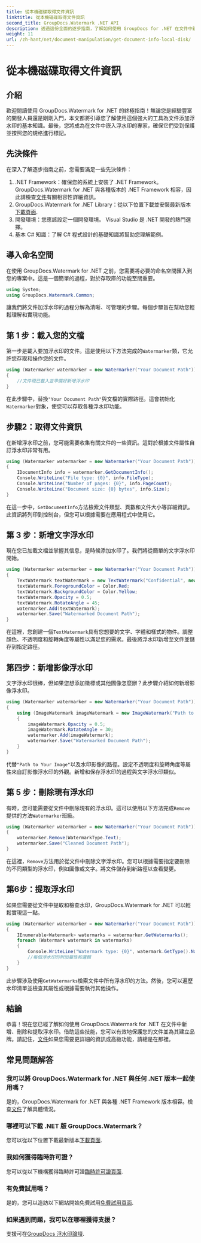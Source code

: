 ```yaml
---
title: 從本機磁碟取得文件資訊
linktitle: 從本機磁碟取得文件資訊
second_title: GroupDocs.Watermark .NET API
description: 透過這份全面的逐步指南，了解如何使用 GroupDocs for .NET 在文件中新增、刪除和擷取浮水印。
weight: 11
url: /zh-hant/net/document-manipulation/get-document-info-local-disk/
---
```


# 從本機磁碟取得文件資訊

## 介紹
歡迎閱讀使用 GroupDocs.Watermark for .NET 的終極指南！無論您是經驗豐富的開發人員還是剛剛入門，本文都將引導您了解使用這個強大的工具為文件添加浮水印的基本知識。最後，您將成為在文件中嵌入浮水印的專家，確保它們受到保護並按照您的規格進行標記。
## 先決條件
在深入了解逐步指南之前，您需要滿足一些先決條件：
1.  .NET Framework：確保您的系統上安裝了 .NET Framework。 GroupDocs.Watermark for .NET 與各種版本的 .NET Framework 相容，因此請檢查[文件](https://tutorials.groupdocs.com/Watermark/net/)有關相容性詳細資訊。
2.  GroupDocs.Watermark for .NET Library：從以下位置下載並安裝最新版本[下載頁面](https://releases.groupdocs.com/Watermark/net/).
3. 開發環境：您應該設定一個開發環境。 Visual Studio 是 .NET 開發的熱門選擇。
4. 基本 C# 知識：了解 C# 程式設計的基礎知識將幫助您理解範例。
## 導入命名空間
在使用 GroupDocs.Watermark for .NET 之前，您需要將必要的命名空間匯入到您的專案中。這是一個簡單的過程，對於存取庫的功能至關重要。
```csharp
using System;
using GroupDocs.Watermark.Common;
```
讓我們將文件加浮水印的過程分解為清晰、可管理的步驟。每個步驟旨在幫助您輕鬆理解和實現功能。
## 第 1 步：載入您的文檔
第一步是載入要加浮水印的文件。這是使用以下方法完成的`Watermarker`類，它允許您存取和操作您的文件。
```csharp
using (Watermarker watermarker = new Watermarker("Your Document Path"))
{
    //文件現已載入並準備好新增浮水印
}
```
在此步驟中，替換`"Your Document Path"`與文檔的實際路徑。這會初始化`Watermarker`對象，使您可以存取各種浮水印功能。
## 步驟2：取得文件資訊
在新增浮水印之前，您可能需要收集有關文件的一些資訊。這對於根據文件屬性自訂浮水印非常有用。

```csharp
using (Watermarker watermarker = new Watermarker("Your Document Path"))
{
    IDocumentInfo info = watermarker.GetDocumentInfo();
    Console.WriteLine("File type: {0}", info.FileType);
    Console.WriteLine("Number of pages: {0}", info.PageCount);
    Console.WriteLine("Document size: {0} bytes", info.Size);
}
```
在這一步中，`GetDocumentInfo`方法檢索文件類型、頁數和文件大小等詳細資訊。此資訊將列印到控制台，但您可以根據需要在應用程式中使用它。
## 第 3 步：新增文字浮水印
現在您已加載文檔並掌握其信息，是時候添加水印了。我們將從簡單的文字浮水印開始。

```csharp
using (Watermarker watermarker = new Watermarker("Your Document Path"))
{
    TextWatermark textWatermark = new TextWatermark("Confidential", new Font("Arial", 36));
    textWatermark.ForegroundColor = Color.Red;
    textWatermark.BackgroundColor = Color.Yellow;
    textWatermark.Opacity = 0.5;
    textWatermark.RotateAngle = 45;
    watermarker.Add(textWatermark);
    watermarker.Save("Watermarked Document Path");
}
```
在這裡，您創建一個`TextWatermark`具有您想要的文字、字體和樣式的物件。調整顏色、不透明度和旋轉角度等屬性以滿足您的需求。最後將浮水印新增至文件並儲存到指定路徑。
## 第四步：新增影像浮水印
文字浮水印很棒，但如果您想添加徽標或其他圖像怎麼辦？此步驟介紹如何新增影像浮水印。

```csharp
using (Watermarker watermarker = new Watermarker("Your Document Path"))
{
    using (ImageWatermark imageWatermark = new ImageWatermark("Path to Your Image"))
    {
        imageWatermark.Opacity = 0.5;
        imageWatermark.RotateAngle = 30;
        watermarker.Add(imageWatermark);
        watermarker.Save("Watermarked Document Path");
    }
}
```
代替`"Path to Your Image"`以及水印影像的路徑。設定不透明度和旋轉角度等屬性來自訂影像浮水印的外觀。新增和保存浮水印的過程與文字浮水印類似。
## 第 5 步：刪除現有浮水印
有時，您可能需要從文件中刪除現有的浮水印。這可以使用以下方法完成`Remove`提供的方法`Watermarker`班級。

```csharp
using (Watermarker watermarker = new Watermarker("Your Document Path"))
{
    watermarker.Remove(WatermarkType.Text);
    watermarker.Save("Cleaned Document Path");
}
```
在這裡，`Remove`方法用於從文件中刪除文字浮水印。您可以根據需要指定要刪除的不同類型的浮水印，例如圖像或文字。將文件儲存到新路徑以查看變更。
## 第6步：提取浮水印
如果您需要從文件中提取和檢查水印，GroupDocs.Watermark for .NET 可以輕鬆實現這一點。

```csharp
using (Watermarker watermarker = new Watermarker("Your Document Path"))
{
    IEnumerable<Watermark> watermarks = watermarker.GetWatermarks();
    foreach (Watermark watermark in watermarks)
    {
        Console.WriteLine("Watermark type: {0}", watermark.GetType().Name);
        //每個浮水印的附加屬性和邏輯
    }
}
```
此步驟涉及使用`GetWatermarks`檢索文件中所有浮水印的方法。然後，您可以遍歷水印清單並檢查其屬性或根據需要執行其他操作。
## 結論
恭喜！現在您已經了解如何使用 GroupDocs.Watermark for .NET 在文件中新增、刪除和提取浮水印。借助這些技能，您可以有效地保護您的文件並為其建立品牌。請記住，[文件](https://tutorials.groupdocs.com/Watermark/net/)如果您需要更詳細的資訊或高級功能，請總是在那裡。
## 常見問題解答
### 我可以將 GroupDocs.Watermark for .NET 與任何 .NET 版本一起使用嗎？
是的，GroupDocs.Watermark for .NET 與各種 .NET Framework 版本相容。檢查[文件](https://tutorials.groupdocs.com/Watermark/net/)了解具體情況。
### 哪裡可以下載 .NET 版 GroupDocs.Watermark？
您可以從以下位置下載最新版本[下載頁面](https://releases.groupdocs.com/Watermark/net/).
### 我如何獲得臨時許可證？
您可以從以下機構獲得臨時許可證[臨時許可證頁面](https://purchase.groupdocs.com/temporary-license/).
### 有免費試用嗎？
是的，您可以造訪以下網站開始免費試用[免費試用頁面](https://releases.groupdocs.com/).
### 如果遇到問題，我可以在哪裡獲得支援？
支援可在[GroupDocs 浮水印論壇](https://forum.groupdocs.com/c/watermark/19).